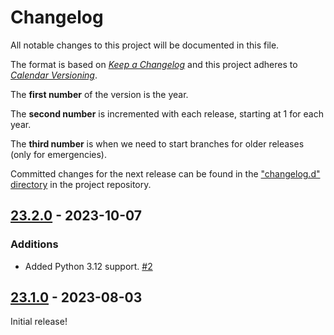 # Changelog

All notable changes to this project will be documented in this file.

The format is based on [*Keep a
Changelog*](https://keepachangelog.com/en/1.0.0/) and this project
adheres to [*Calendar Versioning*](https://calver.org/).

The **first number** of the version is the year.

The **second number** is incremented with each release, starting at 1
for each year.

The **third number** is when we need to start branches for older
releases (only for emergencies).

Committed changes for the next release can be found in the ["changelog.d"
directory](https://github.com/kpfleming/jinjanator-plugin-format-toml/tree/main/changelog.d)
in the project repository.

<!--
Do *NOT* add changelog entries here!

This changelog is managed by towncrier and is compiled at release time.

See https://github.com/kpfleming/jinjanator-plugin-format-toml/blob/main/.github/CONTRIBUTING.md#changelog for details.
-->

<!-- towncrier release notes start -->

## [23.2.0](https://github.com/kpfleming/jinjanator-plugin-format-toml/tree/23.2.0) - 2023-10-07

### Additions

- Added Python 3.12 support.
  [#2](https://github.com/kpfleming/jinjanator-plugin-format-toml/issues/2)


## [23.1.0](https://github.com/kpfleming/jinjanator-plugin-format-toml/tree/23.1.0) - 2023-08-03

Initial release!
